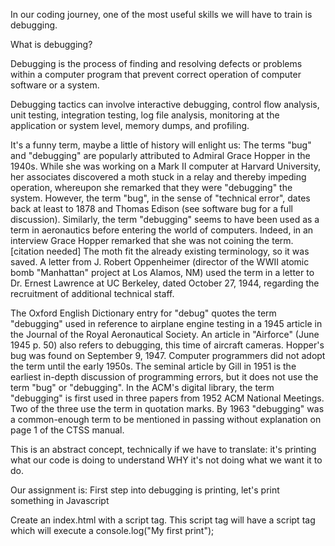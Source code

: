 In our coding journey, one of the most useful skills we will have to train is debugging.

What is debugging?


Debugging is the process of finding and resolving defects or problems within a computer program that prevent correct operation of computer software or a system.


Debugging tactics can involve interactive debugging, control flow analysis, unit testing, integration testing, log file analysis, monitoring at the application or system level, memory dumps, and profiling.


It's a funny term, maybe a little of history will enlight us: The terms "bug" and "debugging" are popularly attributed to Admiral Grace Hopper in the 1940s. While she was working on a Mark II computer at Harvard University, her associates discovered a moth stuck in a relay and thereby impeding operation, whereupon she remarked that they were "debugging" the system. However, the term "bug", in the sense of "technical error", dates back at least to 1878 and Thomas Edison (see software bug for a full discussion). Similarly, the term "debugging" seems to have been used as a term in aeronautics before entering the world of computers. Indeed, in an interview Grace Hopper remarked that she was not coining the term.[citation needed] The moth fit the already existing terminology, so it was saved. A letter from J. Robert Oppenheimer (director of the WWII atomic bomb "Manhattan" project at Los Alamos, NM) used the term in a letter to Dr. Ernest Lawrence at UC Berkeley, dated October 27, 1944, regarding the recruitment of additional technical staff.


The Oxford English Dictionary entry for "debug" quotes the term "debugging" used in reference to airplane engine testing in a 1945 article in the Journal of the Royal Aeronautical Society. An article in "Airforce" (June 1945 p. 50) also refers to debugging, this time of aircraft cameras. Hopper's bug was found on September 9, 1947. Computer programmers did not adopt the term until the early 1950s. The seminal article by Gill in 1951 is the earliest in-depth discussion of programming errors, but it does not use the term "bug" or "debugging". In the ACM's digital library, the term "debugging" is first used in three papers from 1952 ACM National Meetings. Two of the three use the term in quotation marks. By 1963 "debugging" was a common-enough term to be mentioned in passing without explanation on page 1 of the CTSS manual.


This is an abstract concept, technically if we have to translate: it's printing what our code is doing to understand WHY it's not doing what we want it to do.


Our assignment is: First step into debugging is printing, let's print something in Javascript

Create an index.html with a script tag. This script tag will have a script tag which will execute a console.log("My first print");
